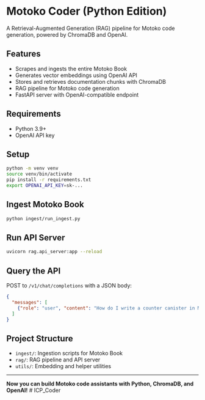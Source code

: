 # Motoko Coder (Python Edition)

A Retrieval-Augmented Generation (RAG) pipeline for Motoko code generation, powered by ChromaDB and OpenAI.

## Features
- Scrapes and ingests the entire Motoko Book
- Generates vector embeddings using OpenAI API
- Stores and retrieves documentation chunks with ChromaDB
- RAG pipeline for Motoko code generation
- FastAPI server with OpenAI-compatible endpoint

## Requirements
- Python 3.9+
- OpenAI API key

## Setup
```bash
python -m venv venv
source venv/bin/activate
pip install -r requirements.txt
export OPENAI_API_KEY=sk-...
```

## Ingest Motoko Book
```bash
python ingest/run_ingest.py
```

## Run API Server
```bash
uvicorn rag.api_server:app --reload
```

## Query the API
POST to `/v1/chat/completions` with a JSON body:
```json
{
  "messages": [
    {"role": "user", "content": "How do I write a counter canister in Motoko?"}
  ]
}
```

## Project Structure
- `ingest/`: Ingestion scripts for Motoko Book
- `rag/`: RAG pipeline and API server
- `utils/`: Embedding and helper utilities

---

**Now you can build Motoko code assistants with Python, ChromaDB, and OpenAI!** #   I C P _ C o d e r  
 